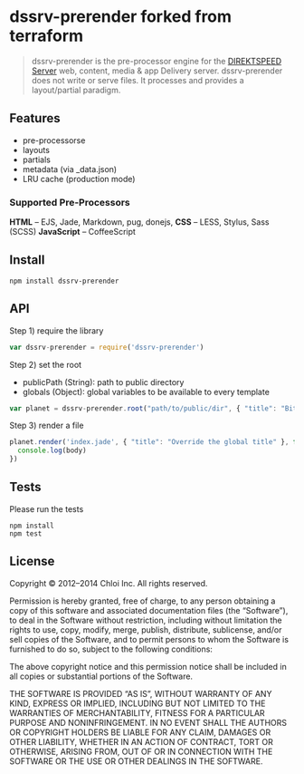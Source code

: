 # dssrv-prerender forked from terraform 

> dssrv-prerender is the pre-processor engine for the [DIREKTSPEED Server](https://github.com/dssrv/dssrv) web, content, media & app Delivery server. dssrv-prerender does not write or serve files. It processes and provides a layout/partial paradigm.

## Features

- pre-processorse
- layouts
- partials
- metadata (via _data.json)
- LRU cache (production mode)

### Supported Pre-Processors

**HTML** – EJS, Jade, Markdown, pug, donejs, 
**CSS** – LESS, Stylus, Sass (SCSS)
**JavaScript** – CoffeeScript

## Install

```
npm install dssrv-prerender
```

## API


Step 1) require the library

```javascript
var dssrv-prerender = require('dssrv-prerender')
```

Step 2) set the root

- publicPath (String): path to public directory
- globals (Object): global variables to be available to every template

```javascript
var planet = dssrv-prerender.root("path/to/public/dir", { "title": "Bitchin" })
```

Step 3) render a file

```javascript
planet.render('index.jade', { "title": "Override the global title" }, function(error, body){
  console.log(body)
})
```

## Tests

Please run the tests

```
npm install
npm test
```

## License

Copyright © 2012–2014 Chloi Inc. All rights reserved.

Permission is hereby granted, free of charge, to any person obtaining a copy of this software and associated documentation files (the “Software”), to deal in the Software without restriction, including without limitation the rights to use, copy, modify, merge, publish, distribute, sublicense, and/or sell copies of the Software, and to permit persons to whom the Software is furnished to do so, subject to the following conditions:

The above copyright notice and this permission notice shall be included in all copies or substantial portions of the Software.

THE SOFTWARE IS PROVIDED “AS IS”, WITHOUT WARRANTY OF ANY KIND, EXPRESS OR IMPLIED, INCLUDING BUT NOT LIMITED TO THE WARRANTIES OF MERCHANTABILITY, FITNESS FOR A PARTICULAR PURPOSE AND NONINFRINGEMENT. IN NO EVENT SHALL THE AUTHORS OR COPYRIGHT HOLDERS BE LIABLE FOR ANY CLAIM, DAMAGES OR OTHER LIABILITY, WHETHER IN AN ACTION OF CONTRACT, TORT OR OTHERWISE, ARISING FROM, OUT OF OR IN CONNECTION WITH THE SOFTWARE OR THE USE OR OTHER DEALINGS IN THE SOFTWARE.
